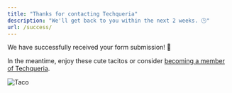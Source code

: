 ```yaml
---
title: "Thanks for contacting Techqueria"
description: "We'll get back to you within the next 2 weeks. 🕒"
url: /success/
---
```


We have successfully received your form submission! 📝

In the meantime, enjoy these cute tacitos or consider [becoming a member of Techqueria](/join/).

<div class="mb-1"></div>

![Taco](https://media.giphy.com/media/pYCdxGyLFSwgw/source.gif)
